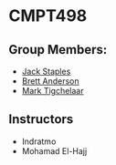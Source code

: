 # CMPT498

## Group Members:
* [Jack Staples](https://github.com/JackStaples)
* [Brett Anderson](https://github.com/Brett-A-T-Anderson)
* [Mark Tigchelaar](https://github.com/MarkTigchelaar)

## Instructors
* Indratmo
* Mohamad El-Hajj

